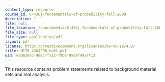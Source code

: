 ```yaml
---
content_type: resource
course_id: 6-436j-fundamentals-of-probability-fall-2008
description: ''
file: null
file_location: /coursemedia/6-436j-fundamentals-of-probability-fall-2008/e8b626ac968cfa12f9b80988f49a7413_MIT6_436JF08_hw01.pdf
file_size: null
file_type: application/pdf
layout: pdf
license: https://creativecommons.org/licenses/by-nc-sa/4.0/
title: MIT6_436JF08_hw01.pdf
uid: e8b626ac-968c-fa12-f9b8-0988f49a7413
---
```

This resource contains problem statements related to background material sets and real analysis.